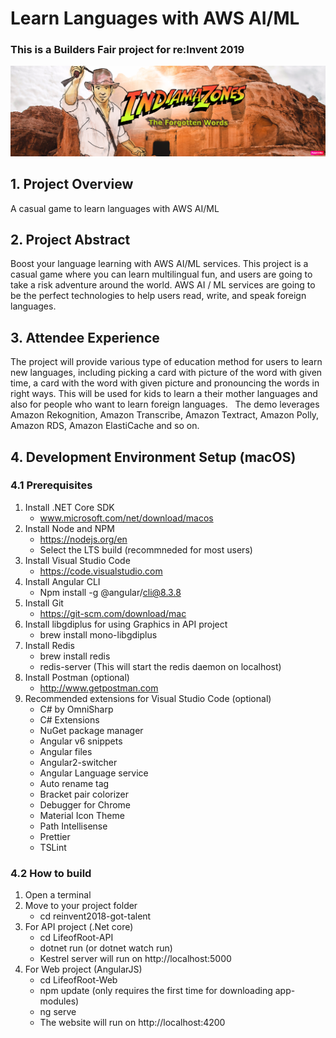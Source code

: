 # Learn Languages with AWS AI/ML

### This is a Builders Fair project for re:Invent 2019

![main image](https://github.com/noenemy/reinvent2019-buildersfair/blob/master/Buildersfair-Web/src/assets/images/background/bg-main-02.jpg)

## 1. Project Overview
A casual game to learn languages with AWS AI/ML

## 2. Project Abstract
Boost your language learning with AWS AI/ML services. This project is a casual game where you can learn multilingual fun, and users are going to take a risk adventure around the world. AWS AI / ML services are going to be the perfect technologies to help users read, write, and speak foreign languages.

## 3. Attendee Experience
The project will provide various type of education method for users to learn new languages, including picking a card with picture of the word with given time, a card with the word with given picture and pronouncing the words in right ways. This will be used for kids to learn a their mother languages and also for people who want to learn foreign languages.
 
The demo leverages Amazon Rekognition, Amazon Transcribe, Amazon Textract, Amazon Polly, Amazon RDS, Amazon ElastiCache and so on.

## 4. Development Environment Setup (macOS)

### 4.1 Prerequisites
1. Install .NET Core SDK 
   - www.microsoft.com/net/download/macos
2. Install Node and NPM
   - https://nodejs.org/en
   - Select the LTS build (recommneded for most users)
3. Install Visual Studio Code
   - https://code.visualstudio.com
4. Install Angular CLI
   - Npm install -g @angular/cli@8.3.8
5. Install Git
   - https://git-scm.com/download/mac
6. Install libgdiplus for using Graphics in API project
   - brew install mono-libgdiplus
7. Install Redis
   - brew install redis
   - redis-server (This will start the redis daemon on localhost)
8. Install Postman (optional)
   - http://www.getpostman.com
9. Recommended extensions for Visual Studio Code (optional)
   - C# by OmniSharp
   - C# Extensions
   - NuGet package manager
   - Angular v6 snippets
   - Angular files
   - Angular2-switcher
   - Angular Language service
   - Auto rename tag
   - Bracket pair colorizer
   - Debugger for Chrome
   - Material Icon Theme
   - Path Intellisense
   - Prettier
   - TSLint
  
### 4.2 How to build

1. Open a terminal
2. Move to your project folder
   - cd reinvent2018-got-talent
3. For API project (.Net core)
   - cd LifeofRoot-API
   - dotnet run (or dotnet watch run)
   - Kestrel server will run on http://localhost:5000
4. For Web project (AngularJS)
   - cd LifeofRoot-Web
   - npm update (only requires the first time for downloading app-modules)
   - ng serve
   - The website will run on http://localhost:4200
   
